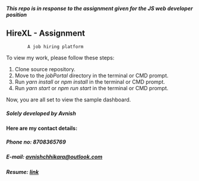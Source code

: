 ##### This repo is in response to the assignment given for the JS web developer position

## HireXL - Assignment

    		A job hiring platform

To view my work, please follow these steps:

1.  Clone source repository.
2.  Move to the _jobPortal_ directory in the terminal or CMD prompt.
3.  Run _yarn install_ or _npm install_ in the terminal or CMD prompt.
4.  Run _yarn start_ or _npm run start_ in the terminal or CMD prompt.

Now, you are all set to view the sample dashboard.

##### Solely developed by Avnish

#### Here are my contact details:

##### Phone no: 8708365769

##### E-mail: avnishchhikara@outlook.com

##### Resume: [link](https://drive.google.com/file/d/1YRq3rr5Iur_UJwt9qfUYd0CO_42FBdYX/view?usp=sharing)
